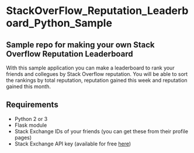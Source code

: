# StackOverFlow_Reputation_Leaderboard_Python_Sample
## Sample repo for making your own Stack Overflow Reputation Leaderboard

With this sample application you can make a leaderboard to rank your friends and collegues by Stack Overflow reputation. You will be able to sort the rankings by total reputation, reputation gained this week and reputation gained this month.

## Requirements
* Python 2 or 3
* Flask module
* Stack Exchange IDs of your friends (you can get these from their profile pages)
* Stack Exchange API key (available for free [here](https://stackapps.com/apps/oauth/register))

